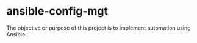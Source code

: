 # ansible-config-mgt

The objective or purpose of this project is to implement automation using Ansible.
